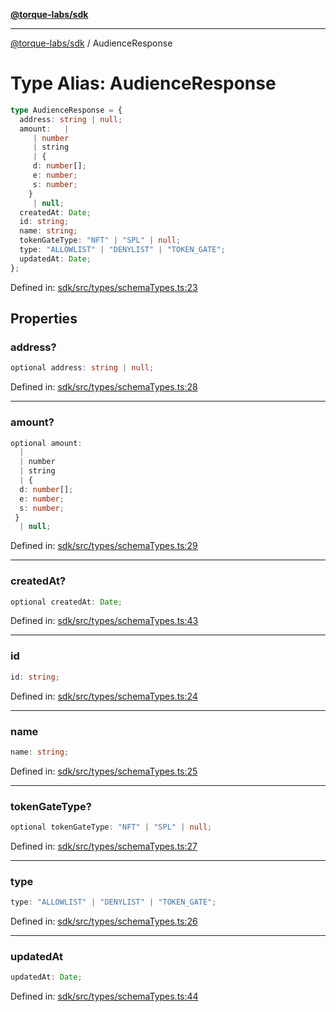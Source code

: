 [**@torque-labs/sdk**](../README.md)

***

[@torque-labs/sdk](../README.md) / AudienceResponse

# Type Alias: AudienceResponse

```ts
type AudienceResponse = {
  address: string | null;
  amount:   | 
     | number
     | string
     | {
     d: number[];
     e: number;
     s: number;
    }
     | null;
  createdAt: Date;
  id: string;
  name: string;
  tokenGateType: "NFT" | "SPL" | null;
  type: "ALLOWLIST" | "DENYLIST" | "TOKEN_GATE";
  updatedAt: Date;
};
```

Defined in: [sdk/src/types/schemaTypes.ts:23](https://github.com/torque-labs/monorepo/blob/2ebf07140779767733d669c69d4b6e369a4193c3/packages/sdk/src/types/schematypes.ts#l23)

## Properties

### address?

```ts
optional address: string | null;
```

Defined in: [sdk/src/types/schemaTypes.ts:28](https://github.com/torque-labs/monorepo/blob/2ebf07140779767733d669c69d4b6e369a4193c3/packages/sdk/src/types/schematypes.ts#l28)

***

### amount?

```ts
optional amount: 
  | 
  | number
  | string
  | {
  d: number[];
  e: number;
  s: number;
 }
  | null;
```

Defined in: [sdk/src/types/schemaTypes.ts:29](https://github.com/torque-labs/monorepo/blob/2ebf07140779767733d669c69d4b6e369a4193c3/packages/sdk/src/types/schematypes.ts#l29)

***

### createdAt?

```ts
optional createdAt: Date;
```

Defined in: [sdk/src/types/schemaTypes.ts:43](https://github.com/torque-labs/monorepo/blob/2ebf07140779767733d669c69d4b6e369a4193c3/packages/sdk/src/types/schematypes.ts#l43)

***

### id

```ts
id: string;
```

Defined in: [sdk/src/types/schemaTypes.ts:24](https://github.com/torque-labs/monorepo/blob/2ebf07140779767733d669c69d4b6e369a4193c3/packages/sdk/src/types/schematypes.ts#l24)

***

### name

```ts
name: string;
```

Defined in: [sdk/src/types/schemaTypes.ts:25](https://github.com/torque-labs/monorepo/blob/2ebf07140779767733d669c69d4b6e369a4193c3/packages/sdk/src/types/schematypes.ts#l25)

***

### tokenGateType?

```ts
optional tokenGateType: "NFT" | "SPL" | null;
```

Defined in: [sdk/src/types/schemaTypes.ts:27](https://github.com/torque-labs/monorepo/blob/2ebf07140779767733d669c69d4b6e369a4193c3/packages/sdk/src/types/schematypes.ts#l27)

***

### type

```ts
type: "ALLOWLIST" | "DENYLIST" | "TOKEN_GATE";
```

Defined in: [sdk/src/types/schemaTypes.ts:26](https://github.com/torque-labs/monorepo/blob/2ebf07140779767733d669c69d4b6e369a4193c3/packages/sdk/src/types/schematypes.ts#l26)

***

### updatedAt

```ts
updatedAt: Date;
```

Defined in: [sdk/src/types/schemaTypes.ts:44](https://github.com/torque-labs/monorepo/blob/2ebf07140779767733d669c69d4b6e369a4193c3/packages/sdk/src/types/schematypes.ts#l44)

